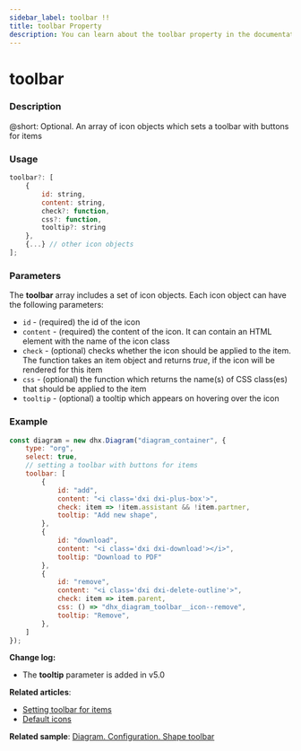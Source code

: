 ```yaml
---
sidebar_label: toolbar !!
title: toolbar Property
description: You can learn about the toolbar property in the documentation of the DHTMLX JavaScript Diagram library. Browse developer guides and API reference, try out code examples and live demos, and download a free 30-day evaluation version of DHTMLX Diagram.
---
```


# toolbar

### Description

@short: Optional. An array of icon objects which sets a toolbar with buttons for items

### Usage

~~~jsx
toolbar?: [
    {
        id: string,
        content: string,
        check?: function,
        css?: function,
        tooltip?: string
    },
    {...} // other icon objects
];
~~~

### Parameters

The **toolbar** array includes a set of icon objects. Each icon object can have the following parameters:

- `id` - (required) the id of the icon
- `content` - (required) the content of the icon. It can contain an HTML element with the name of the icon class
- `check` - (optional) checks whether the icon should be applied to the item. The function takes an item object and returns *true*, if the icon will be rendered for this item
- `css` - (optional) the function which returns the name(s) of CSS class(es) that should be applied to the item
- `tooltip` - (optional) a tooltip which appears on hovering over the icon

### Example

~~~jsx
const diagram = new dhx.Diagram("diagram_container", { 
    type: "org",
    select: true,
    // setting a toolbar with buttons for items
    toolbar: [
        {
            id: "add",
            content: "<i class='dxi dxi-plus-box'>",
            check: item => !item.assistant && !item.partner,
            tooltip: "Add new shape",
        },
        {
            id: "download",
            content: "<i class='dxi dxi-download'></i>",
            tooltip: "Download to PDF"
        },
        {
            id: "remove",
            content: "<i class='dxi dxi-delete-outline'>",
            check: item => item.parent,
            css: () => "dhx_diagram_toolbar__icon--remove",
            tooltip: "Remove",
        },
    ]
});
~~~

**Change log:**

- The **tooltip** parameter is added in v5.0

**Related articles**:

- [Setting toolbar for items](../../../guides/diagram/configuration/#setting-toolbar-for-items)
- [Default icons](https://docs.dhtmlx.com/suite/helpers/icon/)

**Related sample**: [Diagram. Configuration. Shape toolbar](https://snippet.dhtmlx.com/4if395hd)
